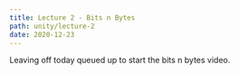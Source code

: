 ```yaml
---
title: Lecture 2 - Bits n Bytes
path: unity/lecture-2
date: 2020-12-23
---
```


Leaving off today queued up to start the bits n bytes video.
